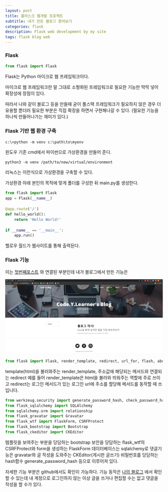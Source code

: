 ```yaml
---
layout: post
title: 플라스크 웹개발 프로젝트
subtitle: 내가 만든 블로그 뜯어보기
categories: flask
description: Flask web development by my site
tags: flask blog web
---
```


###  Flask
```python
from flask import Flask
```
Flask는 Python 마이크로 웹 프레임워크이다.

마이크로 웹 프레임워크란 말 그대로 소형화된 프레임워크로 필요한 기능만 딱딱 넣어 확장성에 장점이 있다.

따라서 나와 같이 블로그 등을 만들때 굳이 풀스택 프레임워크가 필요하지 않은 경우 더 유용할 뿐더러 필요한 부분은 직접 확장을 하면서 구현해나갈 수 있다. (필요한 기능을 하나씩 만들어나가는 재미가 있다.)

### Flask 기반 웹 환경 구축
```
c:\>python -m venv c:\path\to\myenv
```
윈도우 기준 cmd에서 파이썬으로 가상환경을 만들어 준다.

```
python3 -m venv /path/to/new/virtual/environment
```
리눅스는 이런식으로 가상환경을 구축할 수 있다.

가상환경 아래 본인의 목적에 맞게 폴더를 구성한 뒤 main.py를 생성한다.
```python
from flask import Flask
app = Flask(__name__)

@app.route('/')
def hello_world():
    return 'Hello World!'

if __name__ == '__main__':
    app.run()

```
헬로우 월드가 웹사이트를 통해 출력된다. 



### Flask 기능

이는 [첫번째포스트](https://code-y-learner.github.io/blog/2022/10/05/firstpost.html) 와 연결된 부분인데 내가 블로그에서 만든 기능은

![blog_image](/assets/images/2022-10-05-firstpost/heroku_blog.PNG "blog_image_file")

```python
from flask import Flask, render_template, redirect, url_for, flash, abort

```
template(html)을 불러와주는 render_template, 주소값에 해당되는 메서드와 연결되는 redirect
예를 들어 render_template은 html을 불러와 띄워주는 역할에 주로 쓰이고 redirect는 로그인 메서드가 있는 로그인 url에 주소를 할당해 메서드를 동작할 때 쓰입니다.

```python
from werkzeug.security import generate_password_hash, check_password_hash
from flask_sqlalchemy import SQLAlchemy
from sqlalchemy.orm import relationship
from flask_gravatar import Gravatar
from flask_wtf import FlaskForm, CSRFProtect
from flask_bootstrap import Bootstrap
from flask_ckeditor import CKEditor
```
템플릿을 보여주는 부분을 당담하는 bootstrap
보안을 당담하는 flask_wtf의 CSRFProtect와 form을 생성하는 FlaskForm
데이터베이스는 sqlalchemy로 댓글기능은 gravatar와 글 작성을 도와주는 CKEditor(게시판 글쓰기)
비밀번호를 당담하는 hash함수 generate_password_hash
등으로 이루어져 있다.

자세한 기능 부분은 github에서도 확인이 가능하다.
기능 동작은 [나의 블로그](https://codeylearnerblog.herokuapp.com) 에서 확인할 수 있는데 내 계정으로 로그인하지 않는 이상 글을 쓰거나 편집할 수는 없고 댓글을 작성을 할 수가 있다.